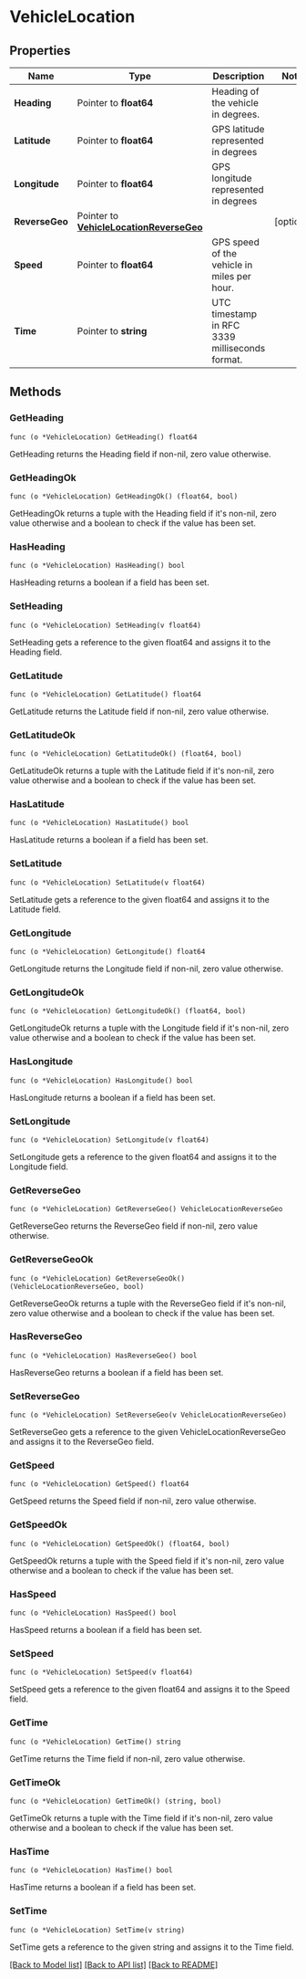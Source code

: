# VehicleLocation

## Properties

Name | Type | Description | Notes
------------ | ------------- | ------------- | -------------
**Heading** | Pointer to **float64** | Heading of the vehicle in degrees. | 
**Latitude** | Pointer to **float64** | GPS latitude represented in degrees | 
**Longitude** | Pointer to **float64** | GPS longitude represented in degrees | 
**ReverseGeo** | Pointer to [**VehicleLocationReverseGeo**](VehicleLocationReverseGeo.md) |  | [optional] 
**Speed** | Pointer to **float64** | GPS speed of the vehicle in miles per hour. | 
**Time** | Pointer to **string** | UTC timestamp in RFC 3339 milliseconds format. | 

## Methods

### GetHeading

`func (o *VehicleLocation) GetHeading() float64`

GetHeading returns the Heading field if non-nil, zero value otherwise.

### GetHeadingOk

`func (o *VehicleLocation) GetHeadingOk() (float64, bool)`

GetHeadingOk returns a tuple with the Heading field if it's non-nil, zero value otherwise
and a boolean to check if the value has been set.

### HasHeading

`func (o *VehicleLocation) HasHeading() bool`

HasHeading returns a boolean if a field has been set.

### SetHeading

`func (o *VehicleLocation) SetHeading(v float64)`

SetHeading gets a reference to the given float64 and assigns it to the Heading field.

### GetLatitude

`func (o *VehicleLocation) GetLatitude() float64`

GetLatitude returns the Latitude field if non-nil, zero value otherwise.

### GetLatitudeOk

`func (o *VehicleLocation) GetLatitudeOk() (float64, bool)`

GetLatitudeOk returns a tuple with the Latitude field if it's non-nil, zero value otherwise
and a boolean to check if the value has been set.

### HasLatitude

`func (o *VehicleLocation) HasLatitude() bool`

HasLatitude returns a boolean if a field has been set.

### SetLatitude

`func (o *VehicleLocation) SetLatitude(v float64)`

SetLatitude gets a reference to the given float64 and assigns it to the Latitude field.

### GetLongitude

`func (o *VehicleLocation) GetLongitude() float64`

GetLongitude returns the Longitude field if non-nil, zero value otherwise.

### GetLongitudeOk

`func (o *VehicleLocation) GetLongitudeOk() (float64, bool)`

GetLongitudeOk returns a tuple with the Longitude field if it's non-nil, zero value otherwise
and a boolean to check if the value has been set.

### HasLongitude

`func (o *VehicleLocation) HasLongitude() bool`

HasLongitude returns a boolean if a field has been set.

### SetLongitude

`func (o *VehicleLocation) SetLongitude(v float64)`

SetLongitude gets a reference to the given float64 and assigns it to the Longitude field.

### GetReverseGeo

`func (o *VehicleLocation) GetReverseGeo() VehicleLocationReverseGeo`

GetReverseGeo returns the ReverseGeo field if non-nil, zero value otherwise.

### GetReverseGeoOk

`func (o *VehicleLocation) GetReverseGeoOk() (VehicleLocationReverseGeo, bool)`

GetReverseGeoOk returns a tuple with the ReverseGeo field if it's non-nil, zero value otherwise
and a boolean to check if the value has been set.

### HasReverseGeo

`func (o *VehicleLocation) HasReverseGeo() bool`

HasReverseGeo returns a boolean if a field has been set.

### SetReverseGeo

`func (o *VehicleLocation) SetReverseGeo(v VehicleLocationReverseGeo)`

SetReverseGeo gets a reference to the given VehicleLocationReverseGeo and assigns it to the ReverseGeo field.

### GetSpeed

`func (o *VehicleLocation) GetSpeed() float64`

GetSpeed returns the Speed field if non-nil, zero value otherwise.

### GetSpeedOk

`func (o *VehicleLocation) GetSpeedOk() (float64, bool)`

GetSpeedOk returns a tuple with the Speed field if it's non-nil, zero value otherwise
and a boolean to check if the value has been set.

### HasSpeed

`func (o *VehicleLocation) HasSpeed() bool`

HasSpeed returns a boolean if a field has been set.

### SetSpeed

`func (o *VehicleLocation) SetSpeed(v float64)`

SetSpeed gets a reference to the given float64 and assigns it to the Speed field.

### GetTime

`func (o *VehicleLocation) GetTime() string`

GetTime returns the Time field if non-nil, zero value otherwise.

### GetTimeOk

`func (o *VehicleLocation) GetTimeOk() (string, bool)`

GetTimeOk returns a tuple with the Time field if it's non-nil, zero value otherwise
and a boolean to check if the value has been set.

### HasTime

`func (o *VehicleLocation) HasTime() bool`

HasTime returns a boolean if a field has been set.

### SetTime

`func (o *VehicleLocation) SetTime(v string)`

SetTime gets a reference to the given string and assigns it to the Time field.


[[Back to Model list]](../README.md#documentation-for-models) [[Back to API list]](../README.md#documentation-for-api-endpoints) [[Back to README]](../README.md)


